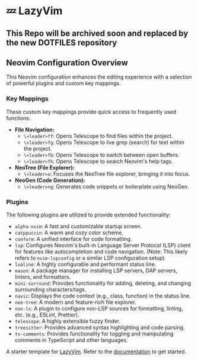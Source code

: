 # 💤 LazyVim

## This Repo will be archived soon and replaced by the new DOTFILES repository

## Neovim Configuration Overview

This Neovim configuration enhances the editing experience with a selection of powerful plugins and custom key mappings.

### Key Mappings

These custom key mappings provide quick access to frequently used functions:

- **File Navigation:**
  - `\<leader>ff`: Opens Telescope to find files within the project.
  - `\<leader>fg`: Opens Telescope to live grep (search) for text within the project.
  - `\<leader>fb`: Opens Telescope to switch between open buffers.
  - `\<leader>fh`: Opens Telescope to search Neovim's help tags.
- **NeoTree (File Explorer):**
  - `\<leader>o`: Focuses the NeoTree file explorer, bringing it into focus.
- **NeoGen (Code Generation):**
  - `\<leader>ng`: Generates code snippets or boilerplate using NeoGen.

### Plugins

The following plugins are utilized to provide extended functionality:

- `alpha-nvim`: A fast and customizable startup screen.
- `catppuccin`: A warm and cozy color scheme.
- `conform`: A unified interface for code formatting.
- `lsp`: Configures Neovim's built-in Language Server Protocol (LSP) client for features like autocompletion and code navigation. (Note: This likely refers to `nvim-lspconfig` or a similar LSP configuration setup)
- `lualine`: A highly configurable and performant status line.
- `mason`: A package manager for installing LSP servers, DAP servers, linters, and formatters.
- `mini-surround`: Provides functionality for adding, deleting, and changing surrounding characters/tags.
- `navic`: Displays the code context (e.g., class, function) in the status line.
- `neo-tree`: A modern and feature-rich file explorer.
- `non-ls`: A plugin to configure non-LSP sources for formatting, linting, etc. (e.g., ESLint, Prettier).
- `telescope`: A highly extensible fuzzy finder.
- `treesitter`: Provides advanced syntax highlighting and code parsing.
- `ts-comments`: Provides functionality for toggling and manipulating comments in TypeScript and other languages.

A starter template for [LazyVim](https://github.com/LazyVim/LazyVim).
Refer to the [documentation](https://lazyvim.github.io/installation) to get started.
